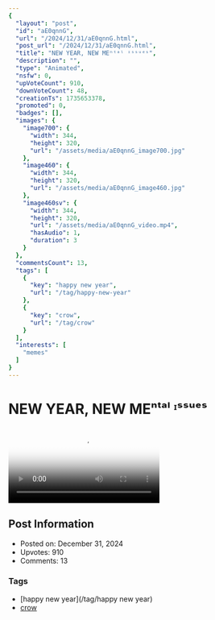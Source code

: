 ```yaml
---
{
  "layout": "post",
  "id": "aE0qnnG",
  "url": "/2024/12/31/aE0qnnG.html",
  "post_url": "/2024/12/31/aE0qnnG.html",
  "title": "NEW YEAR, NEW MEⁿᵗᵃˡ ᶦˢˢᵘᵉˢ",
  "description": "",
  "type": "Animated",
  "nsfw": 0,
  "upVoteCount": 910,
  "downVoteCount": 48,
  "creationTs": 1735653378,
  "promoted": 0,
  "badges": [],
  "images": {
    "image700": {
      "width": 344,
      "height": 320,
      "url": "/assets/media/aE0qnnG_image700.jpg"
    },
    "image460": {
      "width": 344,
      "height": 320,
      "url": "/assets/media/aE0qnnG_image460.jpg"
    },
    "image460sv": {
      "width": 344,
      "height": 320,
      "url": "/assets/media/aE0qnnG_video.mp4",
      "hasAudio": 1,
      "duration": 3
    }
  },
  "commentsCount": 13,
  "tags": [
    {
      "key": "happy new year",
      "url": "/tag/happy-new-year"
    },
    {
      "key": "crow",
      "url": "/tag/crow"
    }
  ],
  "interests": [
    "memes"
  ]
}
---
```


# NEW YEAR, NEW MEⁿᵗᵃˡ ᶦˢˢᵘᵉˢ

<video controls playsinline loop poster="/assets/media/aE0qnnG_image460.jpg">
  <source src="/assets/media/aE0qnnG_video.mp4" type="video/mp4">
  Your browser does not support the video tag.
</video>

## Post Information

- Posted on: December 31, 2024
- Upvotes: 910
- Comments: 13

### Tags

- [happy new year](/tag/happy new year)
- [crow](/tag/crow)
